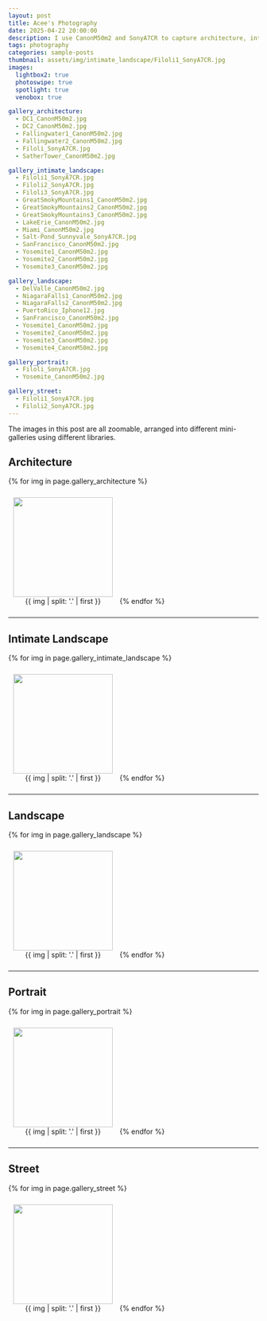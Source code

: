 ```yaml
---
layout: post
title: Acee's Photography
date: 2025-04-22 20:00:00
description: I use CanonM50m2 and SonyA7CR to capture architecture, intimate_landscape, landscape, portrait and street
tags: photography
categories: sample-posts
thumbnail: assets/img/intimate_landscape/Filoli1_SonyA7CR.jpg
images:
  lightbox2: true
  photoswipe: true
  spotlight: true
  venobox: true

gallery_architecture:
  - DC1_CanonM50m2.jpg
  - DC2_CanonM50m2.jpg
  - Fallingwater1_CanonM50m2.jpg
  - Fallingwater2_CanonM50m2.jpg
  - Filoli_SonyA7CR.jpg
  - SatherTower_CanonM50m2.jpg

gallery_intimate_landscape:
  - Filoli1_SonyA7CR.jpg
  - Filoli2_SonyA7CR.jpg
  - Filoli3_SonyA7CR.jpg
  - GreatSmokyMountains1_CanonM50m2.jpg
  - GreatSmokyMountains2_CanonM50m2.jpg
  - GreatSmokyMountains3_CanonM50m2.jpg
  - LakeErie_CanonM50m2.jpg
  - Miami_CanonM50m2.jpg
  - Salt-Pond_Sunnyvale_SonyA7CR.jpg
  - SanFrancisco_CanonM50m2.jpg
  - Yosemite1_CanonM50m2.jpg
  - Yosemite2_CanonM50m2.jpg
  - Yosemite3_CanonM50m2.jpg

gallery_landscape:
  - DelValle_CanonM50m2.jpg
  - NiagaraFalls1_CanonM50m2.jpg
  - NiagaraFalls2_CanonM50m2.jpg
  - PuertoRico_Iphone12.jpg
  - SanFrancisco_CanonM50m2.jpg
  - Yosemite1_CanonM50m2.jpg
  - Yosemite2_CanonM50m2.jpg
  - Yosemite3_CanonM50m2.jpg
  - Yosemite4_CanonM50m2.jpg

gallery_portrait:
  - Filoli_SonyA7CR.jpg
  - Yosemite_CanonM50m2.jpg

gallery_street:
  - Filoli1_SonyA7CR.jpg
  - Filoli2_SonyA7CR.jpg
---
```


The images in this post are all zoomable, arranged into different mini-galleries using different libraries.

## Architecture

{% for img in page.gallery_architecture %}

<div style="display: inline-block; text-align: center; margin: 10px;">
  <a href="/assets/img/acee_architecture/{{ img }}" data-lightbox="roadtrip" title="{{ img | split: '.' | first }}">
    <img src="/assets/img/acee_architecture/{{ img }}" style="width: 200px; height: auto;" />
  </a>
  <div style="font-size: 14px;">{{ img | split: '.' | first }}</div>
</div>
{% endfor %}

---

## Intimate Landscape

{% for img in page.gallery_intimate_landscape %}

<div style="display: inline-block; text-align: center; margin: 10px;">
  <a href="/assets/img/acee_intimate_landscape/{{ img }}" data-lightbox="roadtrip" title="{{ img | split: '.' | first }}">
    <img src="/assets/img/acee_intimate_landscape/{{ img }}" style="width: 200px; height: auto;" />
  </a>
  <div style="font-size: 14px;">{{ img | split: '.' | first }}</div>
</div>
{% endfor %}

---

## Landscape

{% for img in page.gallery_landscape %}

<div style="display: inline-block; text-align: center; margin: 10px;">
  <a href="/assets/img/acee_landscape/{{ img }}" data-lightbox="roadtrip" title="{{ img | split: '.' | first }}">
    <img src="/assets/img/acee_landscape/{{ img }}" style="width: 200px; height: auto;" />
  </a>
  <div style="font-size: 14px;">{{ img | split: '.' | first }}</div>
</div>
{% endfor %}

---

## Portrait

{% for img in page.gallery_portrait %}

<div style="display: inline-block; text-align: center; margin: 10px;">
  <a href="/assets/img/acee_portrait/{{ img }}" data-lightbox="roadtrip" title="{{ img | split: '.' | first }}">
    <img src="/assets/img/acee_portrait/{{ img }}" style="width: 200px; height: auto;" />
  </a>
  <div style="font-size: 14px;">{{ img | split: '.' | first }}</div>
</div>
{% endfor %}

---

## Street

{% for img in page.gallery_street %}

<div style="display: inline-block; text-align: center; margin: 10px;">
  <a href="/assets/img/acee_street/{{ img }}" data-lightbox="roadtrip" title="{{ img | split: '.' | first }}">
    <img src="/assets/img/acee_street/{{ img }}" style="width: 200px; height: auto;" />
  </a>
  <div style="font-size: 14px;">{{ img | split: '.' | first }}</div>
</div>
{% endfor %}
